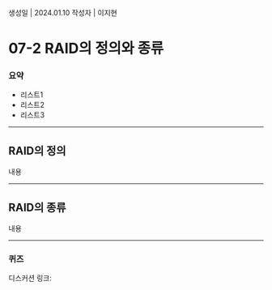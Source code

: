 생성일 | 2024.01.10
작성자 | 이지현
# 07-2 RAID의 정의와 종류

### 요약
- 리스트1
- 리스트2
- 리스트3

---
## RAID의 정의

내용

---

## RAID의 종류

내용

----
### 퀴즈

디스커션 링크: